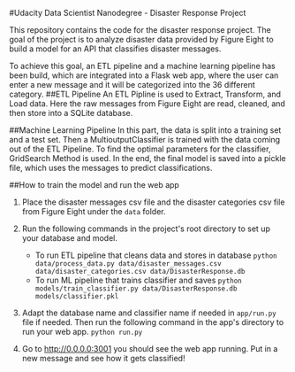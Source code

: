#Udacity Data Scientist Nanodegree - Disaster Response Project

This repository contains the code for the disaster response project. The goal of the project is to analyze disaster data provided by Figure Eight to build a model for an API that classifies disaster messages. 

To achieve this goal, an ETL pipeline and a machine learning pipeline has been build, which are integrated into a Flask web app, where the user can enter a new message and it will
be categorized into the 36 different category.
##ETL Pipeline
An ETL Pipline is used to Extract, Transform, and Load data. Here the raw messages from Figure Eight are read, cleaned, and then store into a SQLite database. 


##Machine Learning Pipeline
In this part, the data is split into a training set and a test set. Then a MultioutputClassifier is trained with the data coming out of the ETL Pipeline. To find the optimal parameters for the classifier, GridSearch Method is used. In the end, the final model is saved into a pickle file, which uses the messages to predict classifications.


##How to train the model and run the web app
1. Place the disaster messages csv file and the disaster categories csv file from Figure Eight under the `data` folder.

2. Run the following commands in the project's root directory to set up your database and model.

	- To run ETL pipeline that cleans data and stores in database
`python data/process_data.py data/disaster_messages.csv data/disaster_categories.csv data/DisasterResponse.db`
	- To run ML pipeline that trains classifier and saves
`python models/train_classifier.py data/DisasterResponse.db models/classifier.pkl`

3. Adapt the database name and classifier name if needed in `app/run.py` file if needed. Then run the following command in the app's directory to run your web app.
    `python run.py`

3. Go to http://0.0.0.0:3001 you should see the web app running. Put in a new message and see how it gets classified!

